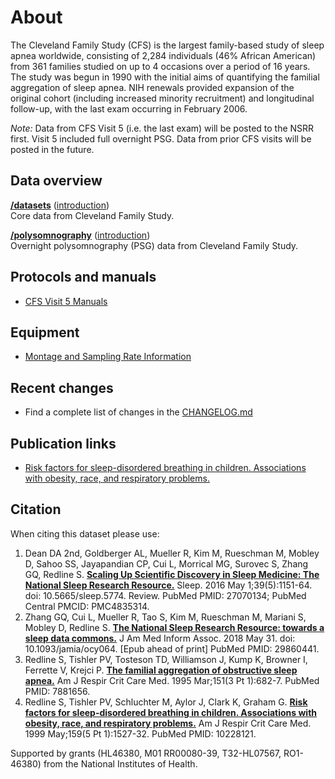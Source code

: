 # About

The Cleveland Family Study (CFS) is the largest family-based study of sleep apnea worldwide, consisting of 2,284 individuals (46% African American) from 361 families studied on up to 4 occasions over a period of 16 years. The study was begun in 1990 with the initial aims of quantifying the familial aggregation of sleep apnea. NIH renewals provided expansion of the original cohort (including increased minority recruitment) and longitudinal follow-up, with the last exam occurring in February 2006.

*Note:* Data from CFS Visit 5 (i.e. the last exam) will be posted to the NSRR first. Visit 5 included full overnight PSG. Data from prior CFS visits will be posted in the future.

## Data overview

**[/datasets](:files_path:/datasets)** ([introduction](:pages_path:/dataset-introduction.md)) <br/> Core data from Cleveland Family Study.

**[/polysomnography](:files_path:/polysomnography)** ([introduction](:pages_path:/polysomnography-introduction.md))<br/> Overnight polysomnography (PSG) data from Cleveland Family Study.

## Protocols and manuals

- [CFS Visit 5 Manuals](:pages_path:/manuals/manuals-toc.md)

## Equipment
- [Montage and Sampling Rate Information](:pages_path:/equipment/montage-and-sampling-rate-information.md)

## Recent changes

- Find a complete list of changes in the [CHANGELOG.md](:pages_path:/CHANGELOG.md)

## Publication links

- [Risk factors for sleep-disordered breathing in children. Associations with obesity, race, and respiratory problems.](http://www.ncbi.nlm.nih.gov/pubmed/10228121)

## Citation

When citing this dataset please use:

1. Dean DA 2nd, Goldberger AL, Mueller R, Kim M, Rueschman M, Mobley D, Sahoo SS, Jayapandian CP, Cui L, Morrical MG, Surovec S, Zhang GQ, Redline S. [**Scaling Up Scientific Discovery in Sleep Medicine: The National Sleep Research Resource.**](https://www.ncbi.nlm.nih.gov/pubmed/27070134) Sleep. 2016 May 1;39(5):1151-64. doi: 10.5665/sleep.5774. Review. PubMed PMID: 27070134; PubMed Central PMCID: PMC4835314.
2. Zhang GQ, Cui L, Mueller R, Tao S, Kim M, Rueschman M, Mariani S, Mobley D, Redline S. [**The National Sleep Research Resource: towards a sleep data commons.**](https://www.ncbi.nlm.nih.gov/pubmed/29860441) J Am Med Inform Assoc. 2018 May 31. doi: 10.1093/jamia/ocy064. [Epub ahead of print] PubMed PMID: 29860441.
3. Redline S, Tishler PV, Tosteson TD, Williamson J, Kump K, Browner I, Ferrette V, Krejci P. [**The familial aggregation of obstructive sleep apnea.**](http://www.ncbi.nlm.nih.gov/pubmed/7881656) Am J Respir Crit Care Med. 1995 Mar;151(3 Pt 1):682-7. PubMed PMID: 7881656.
4. Redline S, Tishler PV, Schluchter M, Aylor J, Clark K, Graham G. [**Risk factors for sleep-disordered breathing in children. Associations with obesity, race, and respiratory problems.**](http://www.ncbi.nlm.nih.gov/pubmed/10228121) Am J Respir Crit Care Med. 1999 May;159(5 Pt 1):1527-32. PubMed PMID: 10228121.

Supported by grants (HL46380, M01 RR00080-39, T32-HL07567, RO1-46380) from the National Institutes of Health.
